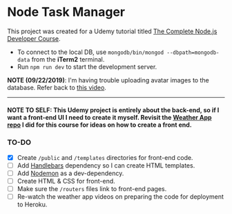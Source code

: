 # Node Task Manager

This project was created for a Udemy tutorial titled [The Complete Node.js Developer Course](https://www.udemy.com/the-complete-nodejs-developer-course-2/).

* To connect to the local DB, use `mongodb/bin/mongod --dbpath=mongodb-data` from the **iTerm2** terminal.
* Run `npm run dev` to start the development server.

**NOTE (09/22/2019)**: I'm having trouble uploading avatar images to the database. Refer back to [this video](https://www.udemy.com/the-complete-nodejs-developer-course-2/learn/lecture/13729388#content).

---

#### **NOTE TO SELF**: This Udemy project is entirely about the back-end, so if I want a front-end UI I need to create it myself. Revisit the [Weather App repo](https://github.com/pulamusic/weather-web-server) I did for this course for ideas on how to create a front end.

### **TO-DO**
- [x] Create `/public` and `/templates` directories for front-end code.
- [ ] Add [Handlebars](https://www.npmjs.com/package/hbs) dependency so I can create HTML templates.
- [ ] Add [Nodemon](https://www.npmjs.com/package/nodemon) as a dev-dependency.
- [ ] Create HTML &amp; CSS for front-end.
- [ ] Make sure the `/routers` files link to front-end pages.
- [ ] Re-watch the weather app videos on preparing the code for deployment to Heroku.
